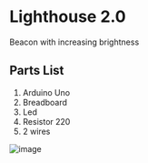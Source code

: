 # Lighthouse 2.0
Beacon with increasing brightness

## Parts List
1) Arduino Uno
2) Breadboard
3) Led
4) Resistor 220
5) 2 wires

![image](https://github.com/zer00d4y/arduino-simple-projects/assets/128820441/9ebfbeb0-ef14-4231-b2a3-fa91e1d2937f)
